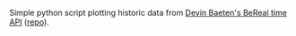 Simple python script plotting historic data from [Devin Baeten's BeReal time API](https://bereal.devin.fun/)
([repo](https://github.com/devinbaeten/bereal-time-history)).
